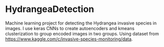 # HydrangeaDetection
Machine learning project for detecting the Hydrangea invasive species in images.
I use keras CNNs to create autoencoders and kmeans clusterization to group encoded images in two groups.
Using dataset from https://www.kaggle.com/c/invasive-species-monitoring/data.
